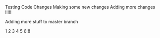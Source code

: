 Testing Code Changes
Making some new changes
Adding more changes
!!!!!


Adding more stuff to master branch

1 2 3 4 5 6!!!
